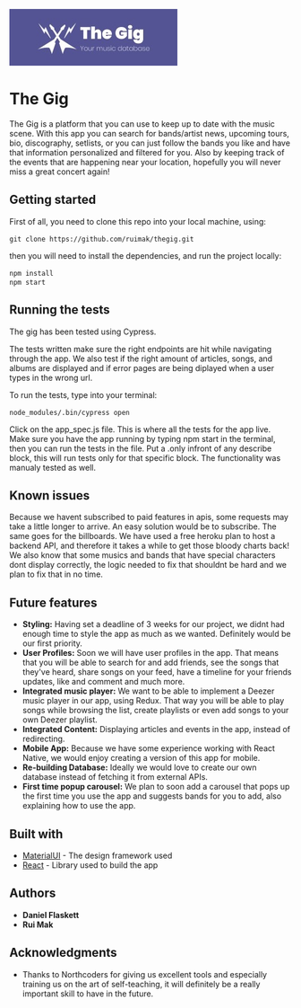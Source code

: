 <a href="https://thegig.netlify.com"><img src="./src/cropped2.jpg" title="The Gig" alt="The Gig"></a>

# The Gig

The Gig is a platform that you can use to keep up to date with the music scene.
With this app you can search for bands/artist news, upcoming tours, bio, discography, setlists, or you can just follow the bands you like and have that information personalized and filtered for you. 
Also by keeping track of the events that are happening near your location, hopefully you will never miss a great concert again!

## Getting started

First of all, you need to clone this repo into your local machine, using:

```
git clone https://github.com/ruimak/thegig.git
```

then you will need to install the dependencies, and run the project locally:

```
npm install
npm start
```

## Running the tests

The gig has been tested using Cypress.

The tests written make sure the right endpoints are hit while navigating through the app. We also test if the right amount of articles, songs, and albums are displayed and if error pages are being diplayed when a user types in the wrong url.

To run the tests, type into your terminal:

```
node_modules/.bin/cypress open

```

Click on  the app_spec.js file. This is where all the tests for the app live.
Make sure you have the app running by typing npm start in the terminal, then you can run the tests in the file.
Put a .only infront of any describe block, this will run tests only for that specific block.
The functionality was manualy tested as well.

## Known issues

Because we havent subscribed to paid features in apis, some requests may take a little longer to arrive. An easy solution would be to subscribe.
The same goes for the billboards. We have used a free heroku plan to host a backend API, and therefore it takes a while to get those bloody charts back!
We also know that some musics and bands that have special characters dont display correctly, the logic needed to fix that shouldnt be hard and we plan to fix that in no time.

## Future features

* **Styling:** Having set a deadline of 3 weeks for our project, we didnt had enough time to style the app as much as we wanted. Definitely would be our first priority.
* **User Profiles:** Soon we will have user profiles in the app. That means that you will be able to search for and add friends, see the songs that they've heard, share songs on your feed, have a timeline for your friends updates, like and comment and much more.
* **Integrated music player:** We want to be able to implement a Deezer music player in our app, using Redux. That way you will be able to play songs while browsing the list, create playlists or even add songs to your own Deezer playlist.
* **Integrated Content:** Displaying articles and events in the app, instead of redirecting.
* **Mobile App:** Because we have some experience working with React Native, we would enjoy creating a version of this app for mobile.
* **Re-building Database:** Ideally we would love to create our own database instead of fetching it from external APIs.
* **First time popup carousel:** We plan to soon add a carousel that pops up the first time you use the app and suggests bands for you to add, also explaining how to use the app.

## Built with
* [MaterialUI](https://material-ui.com/) - The design framework used
* [React](https://reactjs.org/) - Library used to build the app

## Authors

* **Daniel Flaskett**
* **Rui Mak**

## Acknowledgments

* Thanks to Northcoders for giving us excellent tools and especially training us on the art of self-teaching, it will definitely be a really important skill to have in the future.
